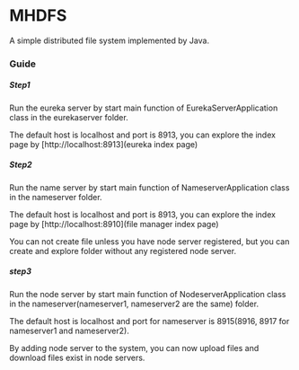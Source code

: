 # MHDFS
A simple distributed file system implemented by Java.





### **Guide**

#####  Step1

Run the eureka server by start main function of EurekaServerApplication class in the eurekaserver folder.

The default host is localhost and port is 8913, you can explore the index page by [http://localhost:8913](eureka index page)



##### Step2

Run the name server by start main function of NameserverApplication class in the nameserver folder.

The default host is localhost and port is 8913, you can explore the index page by [http://localhost:8910](file manager index page)

You can not create file unless you have node server registered, but you can create and explore folder without any registered node server.

 

##### step3

Run the node server by start main function of NodeserverApplication class in the nameserver(nameserver1, nameserver2 are the same) folder.

The default host is localhost and port for nameserver is 8915(8916, 8917 for nameserver1 and nameserver2).

By adding node server to the system, you can now upload files and download files exist in node servers.